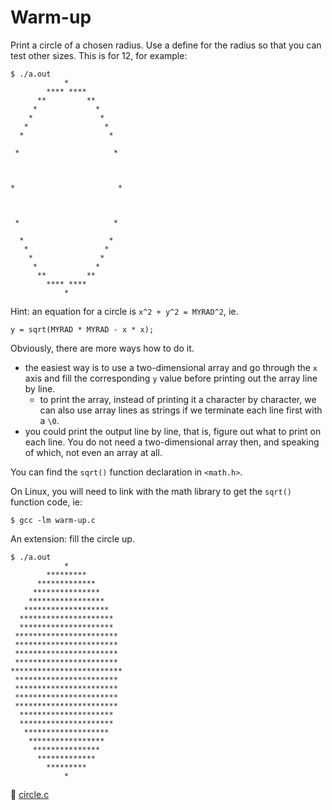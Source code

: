 # Warm-up

Print a circle of a chosen radius.  Use a define for the radius so that you can
test other sizes.  This is for 12, for example:

```
$ ./a.out
            *
        **** ****
      **         **
     *             *
    *               *
   *                 *
  *                   *

 *                     *



*                       *



 *                     *

  *                   *
   *                 *
    *               *
     *             *
      **         **
        **** ****
            *
```

Hint: an equation for a circle is `x^2 + y^2 = MYRAD^2`, ie.

```
y = sqrt(MYRAD * MYRAD - x * x);
```

Obviously, there are more ways how to do it.

- the easiest way is to use a two-dimensional array and go through the `x` axis
  and fill the corresponding `y` value before printing out the array line by
  line.
  - to print the array, instead of printing it a character by character, we can
    also use array lines as strings if we terminate each line first with a `\0`.
- you could print the output line by line, that is, figure out what to print on
  each line.  You do not need a two-dimensional array then, and speaking of
  which, not even an array at all.

You can find the `sqrt()` function declaration in `<math.h>`.

On Linux, you will need to link with the math library to get the `sqrt()`
function code, ie:

```
$ gcc -lm warm-up.c
```

An extension: fill the circle up.

```
$ ./a.out
            *
        *********
      *************
     ***************
    *****************
   *******************
  *********************
  *********************
 ***********************
 ***********************
 ***********************
 ***********************
*************************
 ***********************
 ***********************
 ***********************
 ***********************
  *********************
  *********************
   *******************
    *****************
     ***************
      *************
        *********
            *
```

:eyes:
[circle.c](https://github.com/devnull-cz/c-prog-lang/blob/master/src/circle.c)
